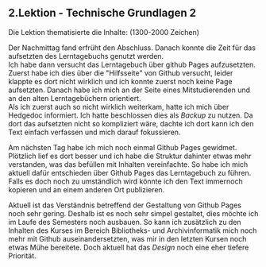 ## 2.Lektion - Technische Grundlagen 2
Die Lektion thematisierte die Inhalte:  (1300-2000 Zeichen)  

Der Nachmittag fand erfrüht den Abschluss. Danach konnte die Zeit für das aufsetzten des Lerntagebuchs genutzt werden.  
Ich habe dann versucht das Lerntagebuch über github Pages aufzusetzten. Zuerst habe ich dies über die "Hilfsseite" von Github versucht, leider klappte es dort nicht wirklich und ich konnte zuerst noch keine Page aufsetzten. Danach habe ich mich an der Seite eines Mitstudierenden und an den alten Lerntagebüchern orientiert.  
Als ich zuerst auch so nicht wirklich weiterkam, hatte ich mich über Hedgedoc informiert. Ich hatte beschlossen dies als _Backup_ zu nutzen. Da dort das aufsetzten nicht so kompliziert wäre, dachte ich dort kann ich den Text einfach verfassen und mich darauf fokussieren.  

Am nächsten Tag habe ich mich noch einmal Github Pages gewidmet. Plötzlich lief es dort besser und ich habe die Struktur dahinter etwas mehr verstanden, was das befüllen mit Inhalten vereinfachte. So habe ich mich aktuell dafür entschieden über Github Pages das Lerntagebuch zu führen. Falls es doch noch zu umständlich wird könnte ich den Text immernoch kopieren und an einem anderen Ort publizieren.  

Aktuell ist das Verständnis betreffend der Gestaltung von Github Pages noch sehr gering. Deshalb ist es noch sehr simpel gestaltet, dies möchte ich im Laufe des Semesters noch ausbauen. So kann ich zusätzlich zu den Inhalten des Kurses im Bereich Bibliotheks- und Archivinformatik mich noch mehr mit Github auseinandersetzten, was mir in den letzten Kursen noch etwas Mühe bereitete. Doch aktuell hat das _Design_ noch eine eher tiefere Priorität.
